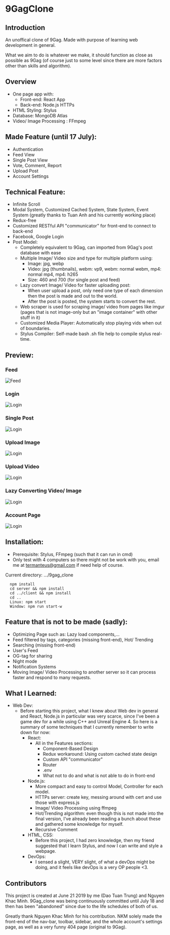 # 9GagClone

## Introduction
An unoffical clone of 9Gag. Made with purpose of learning web development in general.

What we aim to do is whatever we make, it should function as close as possible as 9Gag (of course just to some level since there are more factors other than skills and algorithm).

## Overview
- One page app with:
  - Front-end: React App
  - Back-end: Node.js HTTPs
- HTML Styling: Stylus
- Database: MongoDB Atlas
- Video/ Image Processing : FFmpeg

## Made Feature (until 17 July):
- Authentication
- Feed View
- Single Post View
- Vote, Comment, Report
- Upload Post
- Account Settings

## Technical Feature:
- Infinite Scroll
- Modal System, Customized Cached System, State System, Event System (greatly thanks to Tuan Anh and his currently working place)
- Redux-free
- Customized RESTful API "communicator" for front-end to connect to back-end
- Facebook, Google Login
- Post Model: 
  - Completely equivalent to 9Gag, can imported from 9Gag's post database with ease
  - Multiple Image/ Video size and type for multiple platform using:
    - Image: jpg, webp
    - Video: jpg (thumbnails), webm: vp9, webm: normal webm, mp4: normal mp4, mp4: h265
    - Size: 460 and 700 (for single post and feed)
  - Lazy convert Image/ Video for faster uploading post:
    - When user upload a post, only need one type of each dimension then the post is made and out to the world.
    - After the post is posted, the system starts to convert the rest.
  - Web scraper is used for scraping image/ video from pages like imgur (pages that is not image-only but an "image container" with other stuff in it)
  - Customized Media Player: Automatically stop playing vids when out of boundaries.
  - Stylus Compiler: Self-made bash .sh file help to compile stylus real-time.

## Preview:
### Feed
![Feed](MD/feed.gif)
### Login
![Login](MD/login.gif)
### Single Post
![Login](MD/singlepost.gif)
### Upload Image
![Login](MD/uploadpost.gif)
### Upload Video
![Login](MD/uploadvid.gif)
### Lazy Converting Video/ Image
![Login](MD/lazy.gif)
### Account Page
![Login](MD/accountpage.gif)

## Installation:
  - Prerequisite: Stylus, FFmpeg (such that it can run in cmd)
  - Only test with 4 computers so there might not be work with you, email me at termanteus@gmail.com if need help of course.
  
  Current directory: .../9gag_clone
  ```
    npm install
    cd server && npm install 
    cd ../client && npm install
    cd ..
    Linux: npm start
    Window: npm run start-w 
  ```

## Feature that is not to be made (sadly):
  - Optimizing Page such as: Lazy load components,...
  - Feed filtered by tags, categories (missing front-end), Hot/ Trending
  - Searching (missing front-end)
  - User's Feed
  - OG-tag for sharing
  - Night mode
  - Notification Systems
  - Moving Image/ Video Processing to another server so it can process faster and respond to many requests.


## What I Learned:
- Web Dev:
  - Before starting this project, what I knew about Web dev in general and React, Node.js in particular was very scarce, since I've been a game dev for a while using C++ and Unreal Engine 4. So here is a summary of some techniques that I currently remember to write down for now:
    - React:
      - All in the Features sections:
        - Component-Based Design
        - Redux workaround: Using custom cached state design
        - Custom API "communicator"
        - Router
        - .env
        - What not to do and what is not able to do in front-end
    - Node.js:
      - More compact and easy to control Model, Controller for each model.
      - HTTPs server: create key, messing around with cert and use those with express.js
      - Image/ Video Processing using ffmpeg
      - Hot/Trending algorithm: even though this is not made into the final version, I've already been reading a bunch about these and gathered some knowledge for myself.
      - Recursive Comment
    - HTML, CSS:
      - Before this project, I had zero knowledge, then my friend suggested that I learn Stylus, and now I can write and style a webpage.
    - DevOps:
      - I sensed a slight, VERY slight, of what a devOps might be doing, and it feels like devOps is a very OP people <3.

## Contributors
This project is created at June 21 2019 by me (Dao Tuan Trung) and Nguyen Khac Minh. 9Gag_clone was being continuously committed until July 18 and then has been "abandoned" since due to the life schedules of both of us.

Greatly thank Nguyen Khac Minh for his contribution. NKM solely made the front-end of the nav-bar, toolbar, sidebar, and the whole account's settings page, as well as a very funny 404 page (original to 9Gag).
